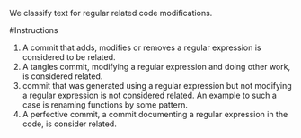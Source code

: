 We classify text for regular related  code modifications.


#Instructions


  1. A commit that adds, modifies or removes a regular expression is considered to be related.
  1. A tangles commit, modifying a regular expression and doing other work, is considered related.
  1.  commit that was generated using a regular expression but not modifying a regular expression is not considered related.
  An example to such a case is renaming functions by some pattern.
  1. A perfective commit, a commit documenting a regular expression in the code, is consider related.
